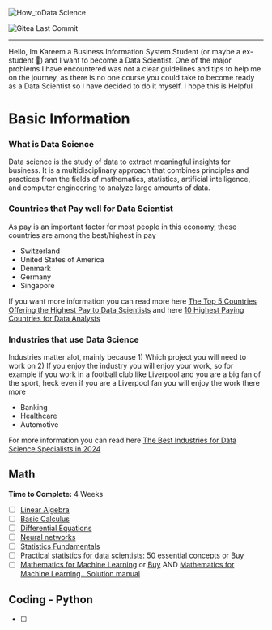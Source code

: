 ![How_toData Science](https://github.com/user-attachments/assets/909f8629-a418-4256-ba15-93a05ffdba86)

![Gitea Last Commit](https://img.shields.io/gitea/last-commit/kareemkotb/How%20to%20Data%20Science)

***
Hello, Im Kareem a Business Information System Student (or maybe a ex-student 🤷) and I want to become a Data Scientist. One of the major problems I have encountered was not a clear guidelines and tips to help me on the journey, as there is no one course you could take to become ready as a Data Scientist so I have decided to do it myself.
I hope this is Helpful

# Basic Information
### What is Data Science
Data science is the study of data to extract meaningful insights for business. It is a multidisciplinary approach that combines principles and practices from the fields of mathematics, statistics, artificial intelligence, and computer engineering to analyze large amounts of data.

### Countries that Pay well for Data Scientist
As pay is an important factor for most people in this economy, these countries are among the best/highest in pay
- Switzerland
- United States of America
- Denmark
- Germany
- Singapore

If you want more information you can read more here [The Top 5 Countries Offering the Highest Pay to Data Scientists](https://www.linkedin.com/pulse/top-5-countries-offering-highest-pay-data-9cove/) and here
[10 Highest Paying Countries for Data Analysts](https://www.instarem.com/blog/highest-paying-countries-for-data-analysts/#:~:text=The%20highest%2Dpaying%20countries%20for,high%20demand%20for%20data%20analysts.)

### Industries that use Data Science
Industries matter alot, mainly because 1) Which project you will need to work on 2) If you enjoy the industry you will enjoy your work, so for example if you work in a football club like Liverpool and you are a big fan of the sport, heck even if you are a Liverpool fan you will enjoy the work there more
- Banking
- Healthcare
- Automotive

For more information you can read here [The Best Industries for Data Science Specialists in 2024](https://365datascience.com/career-advice/the-best-industries-for-data-science-specialists/)

## Math
**Time to Complete:** 4 Weeks
- [ ] [Linear Algebra](https://www.youtube.com/playlist?list=PLZHQObOWTQDPD3MizzM2xVFitgF8hE_ab)
- [ ] [Basic Calculus](https://www.youtube.com/playlist?list=PLZHQObOWTQDMsr9K-rj53DwVRMYO3t5Yr)
- [ ] [Differential Equations](https://www.youtube.com/playlist?list=PLZHQObOWTQDNPOjrT6KVlfJuKtYTftqH6)
- [ ] [Neural networks](https://www.youtube.com/playlist?list=PLZHQObOWTQDNU6R1_67000Dx_ZCJB-3pi)
- [ ] [Statistics Fundamentals](https://www.youtube.com/playlist?list=PLblh5JKOoLUK0FLuzwntyYI10UQFUhsY9)
- [ ] [Practical statistics for data scientists: 50 essential concepts](https://libgen.is/book/index.php?md5=DE0757C1F07F714EE8689900B5D74B6F) or [Buy](https://printrado.com/product/practical-statistics-for-data-scientists/)
- [ ] [Mathematics for Machine Learning](https://libgen.is/book/index.php?md5=9F54F0970D1B181EAF21529C1F47A8E3) or [Buy](https://printrado.com/product/mathematics-for-machine-learning/) AND 	[Mathematics for Machine Learning.. Solution manual](https://libgen.is/book/index.php?md5=EF5F5B11A3F2185609D612A3EA3272CC)

## Coding - Python
-[ ]  





